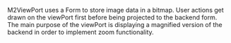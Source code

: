 M2ViewPort uses a Form to store image data in a bitmap. User actions get drawn on the viewPort first before being projected to the backend form. 
The main purpose of the viewPort is displaying a magnified version of the backend in order to implement zoom functionality. 
